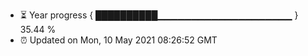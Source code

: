- ⏳ Year progress { ██████████▁▁▁▁▁▁▁▁▁▁▁▁▁▁▁▁▁▁▁▁ } 35.44 %
- ⏰ Updated on Mon, 10 May 2021 08:26:52 GMT

